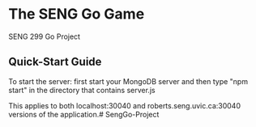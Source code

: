 # The SENG Go Game

SENG 299 Go Project

## Quick-Start Guide

To start the server: first start your MongoDB server and then type "npm start"
in the directory that contains server.js

This applies to both localhost:30040 and roberts.seng.uvic.ca:30040 versions of the application.# SengGo-Project
